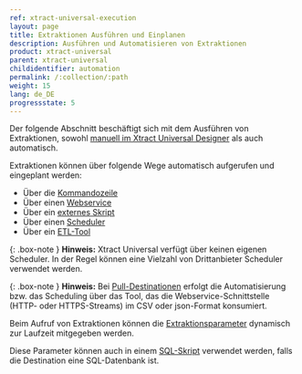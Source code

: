 ```yaml
---
ref: xtract-universal-execution
layout: page
title: Extraktionen Ausführen und Einplanen 
description: Ausführen und Automatisieren von Extraktionen
product: xtract-universal
parent: xtract-universal
childidentifier: automation
permalink: /:collection/:path
weight: 15
lang: de_DE
progressstate: 5
---
```

Der folgende Abschnitt beschäftigt sich mit dem Ausführen von Extraktionen, sowohl [manuell im Xtract Universal Designer](./erste-schritte/eine-extraktion-ausfuehren) als auch automatisch. 

Extraktionen können über folgende Wege automatisch aufgerufen und eingeplant werden: 

- Über die [Kommandozeile](./automation/call-via-commandline)
- Über einen [Webservice](./automation/call-via-webservice)
- Über ein [externes Skript](./automation/call-via-script)
- Über einen [Scheduler](./automation/call-via-scheduler)
- Über ein [ETL-Tool](./automation/call-via-etl)

{: .box-note }
**Hinweis:** Xtract Universal verfügt über keinen eigenen Scheduler. In der Regel können eine Vielzahl von Drittanbieter Scheduler verwendet werden. 


{: .box-note }
**Hinweis:** Bei [Pull-Destinationen](./xu-destinationen#pull--und-push-destinationen) erfolgt die Automatisierung bzw. das Scheduling über das Tool, das die Webservice-Schnittstelle (HTTP- oder HTTPS-Streams) im CSV oder json-Format konsumiert. 


Beim Aufruf von Extraktionen können die [Extraktionsparameter](./automation/extraktionsparameter) dynamisch zur Laufzeit mitgegeben werden. 

Diese Parameter können auch in einem [SQL-Skript](./automation/xu-parameter-sql) verwendet werden, falls die Destination eine SQL-Datenbank ist. 

